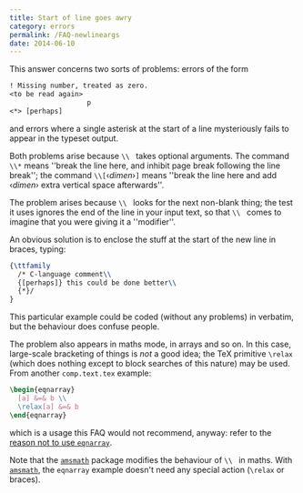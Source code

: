 ```yaml
---
title: Start of line goes awry
category: errors
permalink: /FAQ-newlineargs
date: 2014-06-10
---
```


This answer concerns two sorts of problems: errors of the form
```latex
! Missing number, treated as zero.
<to be read again> 
                   p
<*> [perhaps]
```
and errors where a single asterisk at the start of a line mysteriously
fails to appear in the typeset output.

Both problems arise because `\\ ` takes optional arguments.  The
command `\\*` means
''break the line here, and inhibit page break following the line break'';
the command `\\[`&lsaquo;_dimen_&rsaquo;`]`
means
''break the line here and add &lsaquo;_dimen_&rsaquo; extra vertical space afterwards''.

The problem arises because `\\ ` looks for the next
non-blank thing; the test it uses ignores the end of the line in
your input text, so that `\\ ` comes to imagine that you
were giving it a ''modifier''.

An obvious solution is to enclose the stuff at the start of the new
line in braces, typing:
<!-- {% raw %} -->
```latex
{\ttfamily
  /* C-language comment\\
  {[perhaps]} this could be done better\\
  {*}/
}
```
<!-- {% endraw %} -->
This particular example could be coded (without any problems) in
verbatim, but the behaviour does confuse people.

The problem also appears in maths mode, in arrays and so on.  In this
case, large-scale bracketing of things is _not_ a good idea; the
TeX primitive `\relax` (which does nothing except to block
searches of this nature) may be used.  From another
`comp.text.tex` example:
```latex
\begin{eqnarray}
  [a] &=& b \\
  \relax[a] &=& b
\end{eqnarray}
```
which is a usage this FAQ would not recommend, anyway: refer
to the [reason not to use `eqnarray`](FAQ-eqnarray).

Note that the [`amsmath`](https://ctan.org/pkg/amsmath) package modifies the behaviour of
`\\ ` in maths.  With [`amsmath`](https://ctan.org/pkg/amsmath), the
`eqnarray` example doesn't need any special action
(`\relax` or braces).

